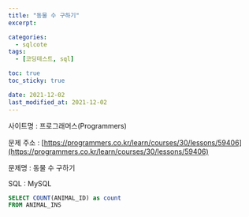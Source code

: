 ```yaml
---
title: "동물 수 구하기"
excerpt:

categories:
  - sqlcote
tags:
  - [코딩테스트, sql]

toc: true
toc_sticky: true

date: 2021-12-02
last_modified_at: 2021-12-02
---
```


사이트명 : 프로그래머스(Programmers)

문제 주소 : [https://programmers.co.kr/learn/courses/30/lessons/59406](https://programmers.co.kr/learn/courses/30/lessons/59406)

문제명 : 동물 수 구하기

SQL : MySQL

```sql
SELECT COUNT(ANIMAL_ID) as count
FROM ANIMAL_INS
```
